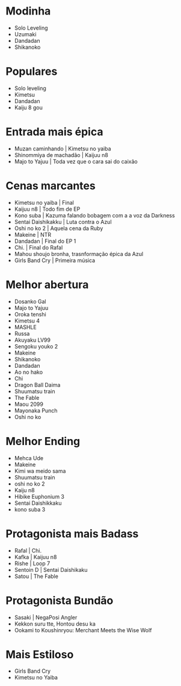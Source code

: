 
# Modinha


- Solo Leveling
- Uzumaki
- Dandadan
- Shikanoko
# Populares
- Solo leveling
- Kimetsu
- Dandadan
- Kaiju 8 gou

# Entrada mais épica

- Muzan caminhando | Kimetsu no yaiba
- Shinommiya de machadão | Kaijuu n8
- Majo to Yajuu | Toda vez que o cara sai do caixão

# Cenas marcantes

- Kimetsu no yaiba | Final
- Kaijuu n8 | Todo fim de EP
- Kono suba | Kazuma falando bobagem com a a voz da Darkness
- Sentai Daishikakku | Luta contra o Azul
- Oshi no ko 2 | Aquela cena da Ruby
- Makeine | NTR
- Dandadan | Final do EP 1
- Chi. | Final do Rafal
- Mahou shoujo bronha, trasnformação épica da Azul
- Girls Band Cry | Primeira música


# Melhor abertura
- Dosanko Gal
- Majo to Yajuu
- Oroka tenshi
- Kimetsu 4
- MASHLE
- Russa
- Akuyaku LV99
- Sengoku youko 2
- Makeine
- Shikanoko
- Dandadan
- Ao no hako
- Chi
- Dragon Ball Daima
- Shuumatsu train
- The Fable
- Maou 2099
- Mayonaka Punch
- Oshi no ko

# Melhor Ending

- Mehca Ude
- Makeine
- Kimi wa meido sama
- Shuumatsu train
- oshi no ko 2
- Kaiju n8
- Hibike Euphonium 3
- Sentai Daishikkaku
- kono suba 3


# Protagonista mais Badass

- Rafal | Chi.
- Kafka | Kaijuu n8
- Rishe | Loop 7
- Sentoin D | Sentai Daishikaku
- Satou | The Fable

# Protagonista Bundão

- Sasaki | NegaPosi Angler
- Kekkon suru tte, Hontou desu ka
- Ookami to Koushinryou: Merchant Meets the Wise Wolf

# Mais Estiloso

- Girls Band Cry
- Kimetsu no Yaiba
